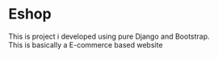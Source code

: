 # Eshop
This is project i developed using pure Django and Bootstrap.<br> This is basically a E-commerce based website
